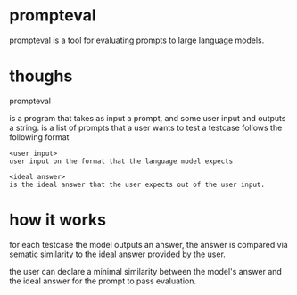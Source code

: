 # prompteval

prompteval is a tool for evaluating prompts to large language models. 


# thoughs

prompteval <model> <list of prompts> <list of testcases>

<model>
is a program that takes as input a prompt, and some user input and outputs a string.

<lists of prompts> 
is a list of prompts that a user wants to test

<list of testcases>
a testcase follows the following format

    <user input>
    user input on the format that the language model expects
    
    <ideal answer>
    is the ideal answer that the user expects out of the user input. 

# how it works

for each testcase the model outputs an answer, the answer is compared via sematic similarity to the ideal answer provided by the user.

the user can declare a minimal similarity between the model's answer and the ideal answer for the prompt to pass evaluation. 
